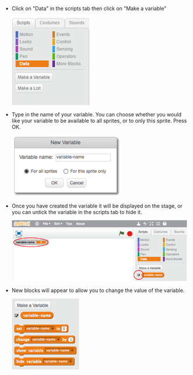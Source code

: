 + Click on "Data" in the scripts tab then click on "Make a variable"

  ![Data blocks](images/data-blocks.png)

+ Type in the name of your variable. You can choose whether you would like your variable to be available to all sprites, or to only this sprite. Press OK.

  ![Create variable](images/create-variable.png)

+ Once you have created the variable it will be displayed on the stage, or you can untick the variable in the scripts tab to hide it.

  ![Variable blocks](images/variable-show.png)

+ New blocks will appear to allow you to change the value of the variable.

  ![Variable blocks](images/variable-blocks.png)
